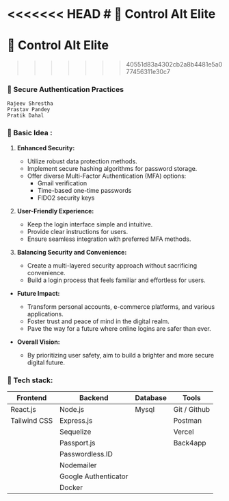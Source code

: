 <<<<<<< HEAD
﻿# 💪 Control Alt Elite
=======
# 💪 Control Alt Elite
>>>>>>> 40551d83a4302cb2a8b4481e5a077456311e30c7

### 🔐 Secure Authentication Practices

    Rajeev Shrestha
    Prastav Pandey
    Pratik Dahal

### 🤔 Basic Idea :

1. **Enhanced Security:**

   - Utilize robust data protection methods.
   - Implement secure hashing algorithms for password storage.
   - Offer diverse Multi-Factor Authentication (MFA) options:
     - Gmail verification
     - Time-based one-time passwords
     - FIDO2 security keys

2. **User-Friendly Experience:**

   - Keep the login interface simple and intuitive.
   - Provide clear instructions for users.
   - Ensure seamless integration with preferred MFA methods.

3. **Balancing Security and Convenience:**
   - Create a multi-layered security approach without sacrificing convenience.
   - Build a login process that feels familiar and effortless for users.

- **Future Impact:**

  - Transform personal accounts, e-commerce platforms, and various applications.
  - Foster trust and peace of mind in the digital realm.
  - Pave the way for a future where online logins are safer than ever.

- **Overall Vision:**
  - By prioritizing user safety, aim to build a brighter and more secure digital future.

### 🍔 Tech stack:

| **Frontend** | **Backend**          | **Database** | **Tools**    |
| ------------ | -------------------- | ------------ | ------------ |
| React.js     | Node.js              | Mysql        | Git / Github |
| Tailwind CSS | Express.js           |              | Postman      |
|              | Sequelize            |              | Vercel       |
|              | Passport.js          |              | Back4app     |
|              | Passwordless.ID      |              |              |
|              | Nodemailer           |              |              |
|              | Google Authenticator |              |              |
|              | Docker               |              |              |
